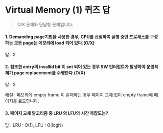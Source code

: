 # Virtual Memory (1) 퀴즈 답

> O/X 문제와 단답형 문제입니다.

#### 1. Demanding page기법을 사용한 경우, CPU를 선점하여 실행 중인 프로세스를 구성하는 모든 page는 메모리에 load 되어 있다.(O/X)

답 : X

#### 2. 참조한 entry의 invallid bit 이 set 되어 있는 경우 SW 인터럽트가 발생하여 운영체제가 page replacement를 수행한다.(O/X)

답 : X

해설 : 메모리에 empty frame 이 존재하는 경우 페이지 교체 없이 empty frame에 페이지를 로드합니다.

#### 3. 페이지 교체 알고리즘 중 LRU 와 LFU의 시간 복잡도는?

답 : LRU : O(1), LFU : O(logN)
